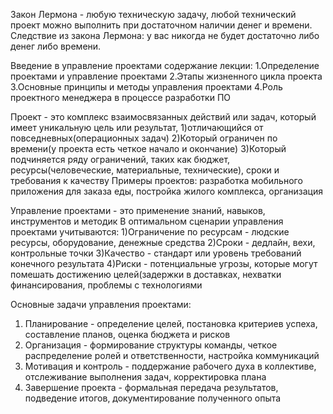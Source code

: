 Закон Лермона - любую техническую задачу, любой технический проект можно выполнить при достаточном наличии денег и времени.
Следствие из закона Лермона:  у вас никогда не будет достаточно либо денег либо времени.

Введение в управление проектами содержание лекции:
1.Определение проектами и управление проектами 
2.Этапы жизненного цикла проекта
3.Основные принципы и методы управления проектами 
4.Роль проектного менеджера в процессе разработки ПО

Проект - это комплекс взаимосвязанных действий или задач, который имеет уникальную цель или результат,
1)отличающийся от повседневных(операционных задач)
2)Который ограничен по времени(у проекта есть четкое начало и окончание)
3)Который подчиняется ряду ограничений, таких как бюджет, ресурсы(человеческие, материальные, технические), сроки и требования к качеству 
Примеры проектов: разработка мобильного приложения для заказа еды, постройка жилого комплекса, организация 

Управление проектами - это применение знаний, навыков, инструментов и методик
В оптимальном сценарии управления проектами учитываются:
1)Ограничение по ресурсам - людские ресурсы, оборудование, денежные средства 
2)Сроки - дедлайн, вехи, контрольные точки 
3)Качество - стандарт или уровень требований конечного результата
4)Риски - потенциальные угрозы, которые могут помешать достижению целей(задержки в доставках, нехватки финансирования, проблемы с технологиями

Основные задачи управления проектами:
1) Планирование - определение целей, постановка критериев успеха, составление планов, оценка бюджета и рисков
2) Организация - формирование структуры команды, четкое распределение ролей и ответственности, настройка коммуникаций 
3) Мотивация и контроль - поддержание рабочего духа в коллективе, отслеживание выполнения задач, корректировка плана
4) Завершение проекта - формальная передача результатов, подведение итогов, документирование полученного опыта